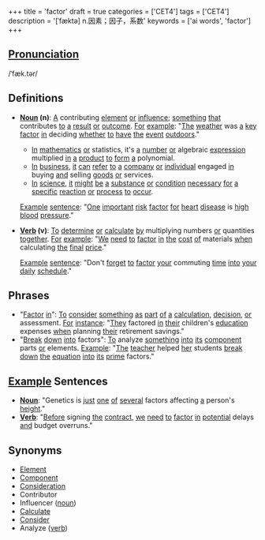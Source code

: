 +++
title = 'factor'
draft = true
categories = ['CET4']
tags = ['CET4']
description = '[ˈfæktə] n.因素；因子，系数'
keywords = ['ai words', 'factor']
+++

## [Pronunciation](/post/pronunciation/)
/ˈfæk.tər/

## Definitions
- **[Noun](/post/noun/) (n)**: [A](/post/a/) contributing [element](/post/element/) [or](/post/or/) [influence](/post/influence/); [something](/post/something/) [that](/post/that/) contributes [to](/post/to/) [a](/post/a/) [result](/post/result/) [or](/post/or/) [outcome](/post/outcome/). [For](/post/for/) [example](/post/example/): "[The](/post/the/) [weather](/post/weather/) was [a](/post/a/) [key](/post/key/) [factor](/post/factor/) [in](/post/in/) deciding [whether](/post/whether/) [to](/post/to/) [have](/post/have/) [the](/post/the/) [event](/post/event/) [outdoors](/post/outdoors/)."
  - [In](/post/in/) [mathematics](/post/mathematics/) [or](/post/or/) statistics, it's [a](/post/a/) [number](/post/number/) [or](/post/or/) algebraic [expression](/post/expression/) multiplied [in](/post/in/) [a](/post/a/) [product](/post/product/) [to](/post/to/) [form](/post/form/) [a](/post/a/) polynomial.
  - [In](/post/in/) [business](/post/business/), [it](/post/it/) [can](/post/can/) [refer](/post/refer/) [to](/post/to/) [a](/post/a/) [company](/post/company/) [or](/post/or/) [individual](/post/individual/) engaged [in](/post/in/) buying [and](/post/and/) selling [goods](/post/goods/) [or](/post/or/) services.
  - [In](/post/in/) [science](/post/science/), [it](/post/it/) [might](/post/might/) [be](/post/be/) [a](/post/a/) [substance](/post/substance/) [or](/post/or/) [condition](/post/condition/) [necessary](/post/necessary/) [for](/post/for/) [a](/post/a/) [specific](/post/specific/) [reaction](/post/reaction/) [or](/post/or/) [process](/post/process/) [to](/post/to/) [occur](/post/occur/).

  [Example](/post/example/) [sentence](/post/sentence/): "[One](/post/one/) [important](/post/important/) [risk](/post/risk/) [factor](/post/factor/) [for](/post/for/) [heart](/post/heart/) [disease](/post/disease/) is [high](/post/high/) [blood](/post/blood/) [pressure](/post/pressure/)."

- **[Verb](/post/verb/) (v)**: [To](/post/to/) [determine](/post/determine/) [or](/post/or/) [calculate](/post/calculate/) [by](/post/by/) multiplying numbers [or](/post/or/) quantities [together](/post/together/). [For](/post/for/) [example](/post/example/): "[We](/post/we/) [need](/post/need/) [to](/post/to/) [factor](/post/factor/) [in](/post/in/) [the](/post/the/) [cost](/post/cost/) [of](/post/of/) materials [when](/post/when/) calculating [the](/post/the/) [final](/post/final/) [price](/post/price/)."

  [Example](/post/example/) [sentence](/post/sentence/): "Don't [forget](/post/forget/) [to](/post/to/) [factor](/post/factor/) [your](/post/your/) commuting [time](/post/time/) [into](/post/into/) [your](/post/your/) [daily](/post/daily/) [schedule](/post/schedule/)."

## Phrases
- "[Factor](/post/factor/) [in](/post/in/)": [To](/post/to/) [consider](/post/consider/) [something](/post/something/) [as](/post/as/) [part](/post/part/) [of](/post/of/) [a](/post/a/) [calculation](/post/calculation/), [decision](/post/decision/), [or](/post/or/) assessment. [For](/post/for/) [instance](/post/instance/): "[They](/post/they/) factored [in](/post/in/) [their](/post/their/) children's [education](/post/education/) expenses [when](/post/when/) planning [their](/post/their/) retirement savings."
- "[Break](/post/break/) [down](/post/down/) [into](/post/into/) factors": [To](/post/to/) analyze [something](/post/something/) [into](/post/into/) [its](/post/its/) [component](/post/component/) parts [or](/post/or/) elements. [Example](/post/example/): "[The](/post/the/) [teacher](/post/teacher/) helped [her](/post/her/) students [break](/post/break/) [down](/post/down/) [the](/post/the/) [equation](/post/equation/) [into](/post/into/) [its](/post/its/) [prime](/post/prime/) factors."

## [Example](/post/example/) Sentences
- **[Noun](/post/noun/)**: "Genetics is [just](/post/just/) [one](/post/one/) [of](/post/of/) [several](/post/several/) factors affecting [a](/post/a/) person's [height](/post/height/)."
- **[Verb](/post/verb/)**: "[Before](/post/before/) signing [the](/post/the/) [contract](/post/contract/), [we](/post/we/) [need](/post/need/) [to](/post/to/) [factor](/post/factor/) [in](/post/in/) [potential](/post/potential/) delays [and](/post/and/) budget overruns."

## Synonyms
- [Element](/post/element/)
- [Component](/post/component/)
- [Consideration](/post/consideration/)
- Contributor
- Influencer ([noun](/post/noun/))
- [Calculate](/post/calculate/)
- [Consider](/post/consider/)
- Analyze ([verb](/post/verb/))
